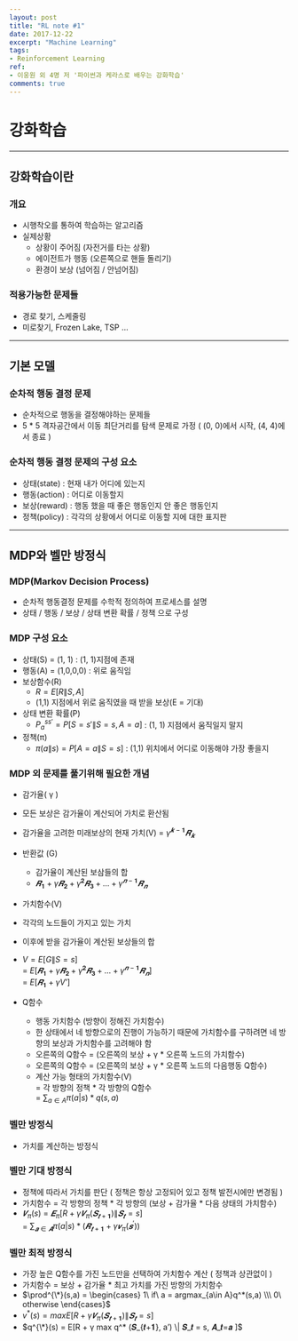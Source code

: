 ```yaml
---
layout: post
title: "RL note #1"
date: 2017-12-22
excerpt: "Machine Learning"
tags:
- Reinforcement Learning
ref:
- 이웅원 외 4명 저 '파이썬과 케라스로 배우는 강화학습'
comments: true
---
```


# 강화학습

---

## 강화학습이란
### 개요
- 시행착오를 통하여 학습하는 알고리즘
- 실제상황
  - 상황이 주어짐 (자전거를 타는 상황)
  - 에이전트가 행동 (오른쪽으로 핸들 돌리기)
  - 환경이 보상 (넘어짐 / 안넘어짐)

### 적용가능한 문제들
-  경로 찾기, 스케줄링
-  미로찾기, Frozen Lake, TSP …

---

## 기본 모델
### 순차적 행동 결정 문제
-  순차적으로 행동을 결정해야하는 문제들
-  5 * 5 격자공간에서 이동 최단거리를 탐색 문제로 가정
( (0, 0)에서 시작, (4, 4)에서 종료 )

### 순차적 행동 결정 문제의 구성 요소
- 상태(state) : </tab>현재 내가 어디에 있는지
- 행동(action) : 어디로 이동할지
- 보상(reward) : 행동 했을 때 좋은 행동인지 안 좋은 행동인지
- 정책(policy) : 각각의 상황에서 어디로 이동할 지에 대한 표지판

---

## MDP와 벨만 방정식
### MDP(Markov Decision Process)
- 순차적 행동결정 문제를 수학적 정의하여 프로세스를 설명
- 상태 / 행동 / 보상 / 상태 변환 확률 / 정책 으로 구성

### MDP 구성 요소
- 상태(S) = (1, 1) : (1, 1)지점에 존재
- 행동(A) = (1,0,0,0) : 위로 움직임
- 보상함수(R)
  - $R = E[R\|S, A]$
  - (1,1) 지점에서 위로 움직였을 때 받을 보상(E = 기대)
- 상태 변환 확률(P)
  - $P^{ss'}_{a} = P[S = s'\|S = s, A = a]$ : (1, 1) 지점에서 움직일지 말지
- 정책(π)
  - $π(a\|s) = P[A = a\|S = s]$ : (1,1) 위치에서 어디로 이동해야 가장 좋을지


### MDP 외 문제를 풀기위해 필요한 개념
-  감가율( γ )
  -  모든 보상은 감가율이 계산되어 가치로 환산됨
  -  감가율을 고려한 미래보상의 현재 가치(V) = $γ^{𝒌−𝟏} 𝑹_𝒌$


- 반환값 (G)
  -  감가율이 계산된 보삼들의 합
  -  $𝑹_𝟏  + γ𝑹_𝟐 + γ^𝟐 𝑹_𝟑 + … + γ^{𝒏−𝟏} 𝑹_𝒏$


-  가치함수(V)
  -  각각의 노드들이 가지고 있는 가치
  -  이후에 받을 감가율이 계산된 보상들의 합
  -  $V =  E[G \| S = s]$ <br>
  =  $E[𝑹_𝟏  + γ𝑹_𝟐 + γ^𝟐 𝑹_𝟑   + … + γ^{𝒏−𝟏} 𝑹_𝒏]$<br>
  =  $E[𝑹_𝟏 + γV’]$


- Q함수
    -  행동 가치함수 (방향이 정해진 가치함수)
    - 한 상태에서 네 방향으로의 진행이 가능하기 때문에 가치함수를 구하려면 네 방향의 보상과 가치함수를 고려해야 함
    - 오른쪽의 Q함수 = (오른쪽의 보상 + γ * 오른쪽 노드의 가치함수)
    - 오른쪽의 Q함수 = (오른쪽의 보상 + γ * 오른쪽 노드의 다음행동 Q함수)
    - 계산 가능 형태의 가치함수(V)<br>
  	= 각 방향의 정책 * 각 방향의 Q함수 <br>
  	=  $\sum_{a\in A} π(a|s) * q(s, a)$

### 벨만 방정식
- 가치를 계산하는 방정식

### 벨만 기대 방정식
- 정책에 따라서 가치를 판단 ( 정책은 항상 고정되어 있고 정책 발전시에만 변경됨 )
- 가치함수 = 각 방향의 정책 * 각 방향의 (보상 + 감가율 * 다음 상태의 가치함수)
- $𝑽_π (s)$ = $𝑬_π[R + γ𝑽_π (𝑺_{𝒕+𝟏}) \| 𝑺_𝒕 = s]$ <br>
  = $\sum_{𝒂\in 𝑨}π(a|s) * (𝑹_{𝒕+𝟏}+γ𝒗_π (𝒔^′))$

### 벨만 최적 방정식
- 가장 높은 Q함수를 가진 노드만을 선택하여 가치함수 계산 ( 정책과 상관없이 )
- 가치함수 = 보상 + 감가율 * 최고 가치를 가진 방향의 가치함수
- $\prod^{\*}(s,a) =
  \begin{cases}
  1\ if\ a = argmax_{a\in A}q^*(s,a)
  \\\ 0\ otherwise
  \end{cases}$
- $v^*(s)	= maxE[R + γ𝑽_π (𝑺_{𝒕+𝟏}) \| 𝑺_𝒕 = s ]$
- $q^{\*}(s) = E[R + γ max q^* (𝑺_{𝒕+𝟏}, a’) \| 𝑺_𝒕 = s, 𝑨_𝒕=𝒂 ]$
